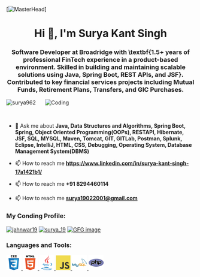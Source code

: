 [![MasterHead](https://chkskills.com/wp-content/uploads/2020/04/PNC-Animated-Banners.gif)]
<h1 align="center">Hi 👋, I'm Surya Kant Singh</h1>
<h3 align="center">Software Developer at Broadridge with \textbf{1.5+ years of professional FinTech experience in a product-based environment. Skilled in building and maintaining scalable solutions using Java, Spring Boot, REST APIs, and JSF}. Contributed to key financial services projects including Mutual Funds, Retirement Plans, Transfers, and GIC Purchases.</h3>
<img align="right" alt="Coding" width="400" src="https://cdn.dribbble.com/users/1162077/screenshots/3848914/programmer.gif">

<p align="left"> <img src="https://komarev.com/ghpvc/?username=surya962&label=Profile%20views&color=0e75b6&style=flat" alt="surya962" /> </p>

<p align="left"> <a href="https://twitter.com/" target="blank"><img src="https://img.shields.io/twitter/follow/?logo=twitter&style=for-the-badge" alt="" /></a> </p>

- 💬 Ask me about **Java, Data Structures and Algorithms, Spring Boot, Spring, Object Oriented Programming(OOPs), RESTAPI, Hibernate, JSF, SQL, MYSQL,
Maven, Tomcat, GIT, GITLab, Postman, Splunk, Eclipse, IntelliJ, HTML, CSS, Debugging, Operating System, Database Management
System(DBMS)**

- 📫 How to reach me **https://www.linkedin.com/in/surya-kant-singh-17a1421b1/**
- 📫 How to reach me **+91 8294460114**
- 📫 How to reach me **surya19022001@gmail.com**

<h3 align="left">My Conding Profile:</h3>
<p align="left">
<a href="https://www.codechef.com/users/jahnwar19" target="blank"><img align="center" src="https://cdn.jsdelivr.net/npm/simple-icons@3.1.0/icons/codechef.svg" alt="jahnwar19" height="30" width="40" /></a>
<a href="https://www.leetcode.com/surya_19" target="blank"><img align="center" src="https://raw.githubusercontent.com/rahuldkjain/github-profile-readme-generator/master/src/images/icons/Social/leet-code.svg" alt="surya_19" height="30" width="40" /></a>
<a href="https://www.geeksforgeeks.org/user/surya19022001/" target="blank"><img align="center" src=
"https://media.geeksforgeeks.org/wp-content/uploads/20210915115837/gfg3-300x300.png" 
         alt="GFG image" alt="surya19022001" height="30" width="40" /></a>
</p>

<h3 align="left">Languages and Tools:</h3>
<p align="left"> <a href="https://www.w3schools.com/css/" target="_blank" rel="noreferrer"> <img src="https://raw.githubusercontent.com/devicons/devicon/master/icons/css3/css3-original-wordmark.svg" alt="css3" width="40" height="40"/> </a> <a href="https://www.w3.org/html/" target="_blank" rel="noreferrer"> <img src="https://raw.githubusercontent.com/devicons/devicon/master/icons/html5/html5-original-wordmark.svg" alt="html5" width="40" height="40"/> </a> <a href="https://www.java.com" target="_blank" rel="noreferrer"> <img src="https://raw.githubusercontent.com/devicons/devicon/master/icons/java/java-original.svg" alt="java" width="40" height="40"/> </a> <a href="https://developer.mozilla.org/en-US/docs/Web/JavaScript" target="_blank" rel="noreferrer"> <img src="https://raw.githubusercontent.com/devicons/devicon/master/icons/javascript/javascript-original.svg" alt="javascript" width="40" height="40"/> </a> <a href="https://www.mysql.com/" target="_blank" rel="noreferrer"> <img src="https://raw.githubusercontent.com/devicons/devicon/master/icons/mysql/mysql-original-wordmark.svg" alt="mysql" width="40" height="40"/> </a> <a href="https://www.php.net" target="_blank" rel="noreferrer"> <img src="https://raw.githubusercontent.com/devicons/devicon/master/icons/php/php-original.svg" alt="php" width="40" height="40"/> </a> <//p>

<!--<p><img align="left" src="https://github-readme-stats.vercel.app/api/top-langs?username=surya962&show_icons=true&locale=en&layout=compact" alt="surya962" /></p>
<p>&nbsp;<img align="center" src="https://github-readme-stats.vercel.app/api?username=surya962&show_icons=true&locale=en" alt="surya962" /></p>

<p><img align="center" src="https://github-readme-streak-stats.herokuapp.com/?user=surya962&" alt="surya962" /></p>-->
 

